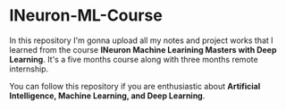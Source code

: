 # INeuron-ML-Course

In this repository I'm gonna upload all my notes and project works that I learned from the course **INeuron Machine Learining Masters with Deep Learning**. It's a five months course along with three months remote internship. 

You can follow this repository if you are enthusiastic about **Artificial Intelligence, Machine Learning, and Deep Learning**. 
